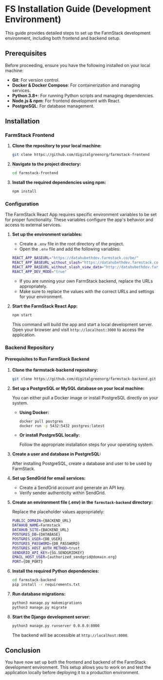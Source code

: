 # FS Installation Guide (Development Environment)

This guide provides detailed steps to set up the FarmStack development environment, including both frontend and backend setup.

## Prerequisites

Before proceeding, ensure you have the following installed on your local machine:

- **Git**: For version control.
- **Docker & Docker Compose**: For containerization and managing services.
- **Python 3.8+**: For running Python scripts and managing dependencies.
- **Node.js & npm**: For frontend development with React.
- **PostgreSQL**: For database management.

## Installation

### FarmStack Frontend

1. **Clone the repository to your local machine:**

    ```bash
    git clone https://github.com/digitalgreenorg/farmstack-frontend
    ```

2. **Navigate to the project directory:**

    ```bash
    cd farmstack-frontend
    ```

3. **Install the required dependencies using npm:**

    ```bash
    npm install
    ```

### Configuration

The FarmStack React App requires specific environment variables to be set for proper functionality. These variables configure the app's behavior and access to external services.

1. **Set up the environment variables:**

   - Create a `.env` file in the root directory of the project.
   - Open the `.env` file and add the following variables:

    ```bash
    REACT_APP_BASEURL="https://datahubethdev.farmstack.co/be/"
    REACT_APP_BASEURL_without_slash="https://datahubethdev.farmstack.co/be"
    REACT_APP_BASEURL_without_slash_view_data="http://datahubethdev.farmstack.co:"
    REACT_APP_DEV_MODE="true"
    ```

    - If you are running your own FarmStack backend, replace the URLs appropriately.
    - Make sure to replace the values with the correct URLs and settings for your environment.

2. **Start the FarmStack React App:**

    ```bash
    npm start
    ```

    This command will build the app and start a local development server. Open your browser and visit `http://localhost:3000` to access the application.

### Backend Repository

#### Prerequisites to Run FarmStack Backend

1. **Clone the farmstack-backend repository:**

    ```bash
    git clone https://github.com/digitalgreenorg/farmstack-backend.git
    ```

2. **Set up a PostgreSQL or MySQL database on your local machine:**

    You can either pull a Docker image or install PostgreSQL directly on your system.

    - **Using Docker:**

        ```bash
        docker pull postgres
        docker run -p 5432:5432 postgres:latest
        ```

    - **Or install PostgreSQL locally:**

        Follow the appropriate installation steps for your operating system.

3. **Create a user and database in PostgreSQL:**

    After installing PostgreSQL, create a database and user to be used by FarmStack.

4. **Set up SendGrid for email services:**

    - Create a SendGrid account and generate an API key.
    - Verify sender authenticity within SendGrid.

5. **Create an environment file (.env) in the `farmstack-backend` directory:**

    Replace the placeholder values appropriately:

    ```bash
    PUBLIC_DOMAIN={BACKEND_URL}
    DATAHUB_NAME=Farmstack
    DATAHUB_SITE={BACKEND_URL}
    POSTGRES_DB={DATABASE}
    POSTGRES_USER={DB_USER}
    POSTGRES_PASSWORD={DB_PASSWORD}
    POSTGRES_HOST_AUTH_METHOD=trust
    SENDGRID_API_KEY={SG.SENDGRIDKEY}
    EMAIL_HOST_USER={authorized_sendgrid@domain.org}
    PORT={DB_PORT}
    ```

6. **Install the required Python dependencies:**

    ```bash
    cd farmstack-backend
    pip install -r requirements.txt
    ```

7. **Run database migrations:**

    ```bash
    python3 manage.py makemigrations
    python3 manage.py migrate
    ```

8. **Start the Django development server:**

    ```bash
    python3 manage.py runserver 0.0.0.0:8000
    ```

    The backend will be accessible at `http://localhost:8000`.

## Conclusion

You have now set up both the frontend and backend of the FarmStack development environment. This setup allows you to work on and test the application locally before deploying it to a production environment.
